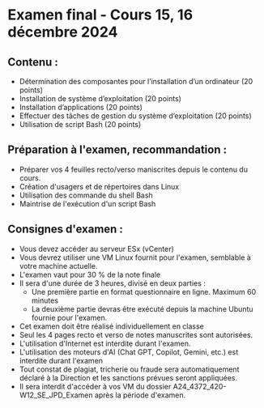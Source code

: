 


# Examen final - Cours 15, 16 décembre 2024
 
## Contenu : 
 - Détermination des composantes pour l’installation d’un ordinateur (20 points)
 - Installation de système d’exploitation (20 points)
 - Installation d’applications (20 points)
 - Effectuer des tâches de gestion du système d’exploitation (20 points)
 - Utilisation de script Bash (20 points)

## Préparation à l'examen, recommandation : 
- Préparer vos 4 feuilles recto/verso maniscrites depuis le contenu du cours.
- Création d'usagers et de répertoires dans Linux
- Utilisation des commande du shell Bash
- Maintrise de l'exécution d'un script Bash

## Consignes d'examen : 

- Vous devez accéder au serveur ESx (vCenter)
- Vous devrez utiliser une VM Linux fournit pour l'examen, semblable à votre machine actuelle.
- L'examen vaut pour 30 % de la note finale
- Il sera d'une durée de 3 heures, divisé en deux parties :
   - Une première partie en format questionnaire en ligne. Maximum 60 minutes
   - La deuxième partie devras être exécuté depuis la machine Ubuntu fournie pour l'examen.
- Cet examen doit être réalisé individuellement en classe
- Seul les 4 pages recto et verso de notes manuscrites sont autorisées.
- L'utilisation d'Internet est interdite durant l'examen.
- L'utilisation des moteurs d'AI (Chat GPT, Copilot, Gemini, etc.) est interdite durant l'examen
- Tout constat de plagiat, tricherie ou fraude sera automatiquement déclaré à la Direction et les sanctions prévues seront appliquées.
- Il sera interdit d'accéder à vos VM du dossier A24_4372_420-W12_SE_JPD_Examen après la période d'examen.


